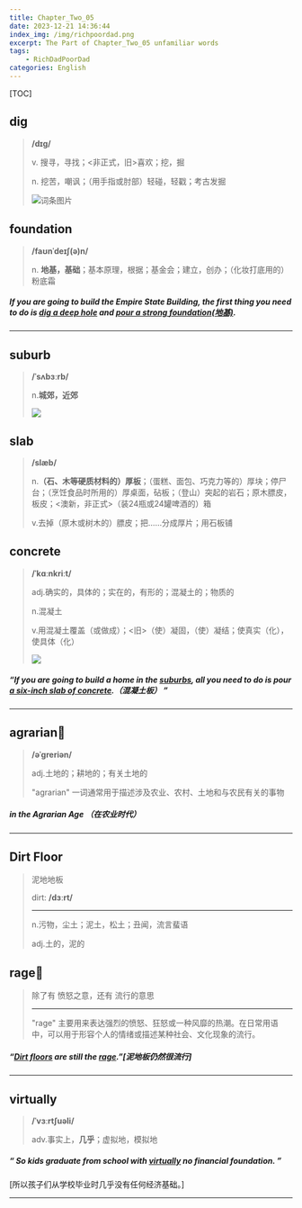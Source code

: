 ```yaml
---
title: Chapter_Two_05
date: 2023-12-21 14:36:44
index_img: /img/richpoordad.png
excerpt: The Part of Chapter_Two_05 unfamiliar words
tags: 
    - RichDadPoorDad
categories: English
---
```


[TOC]

## dig

> **/dɪɡ/**
>
> v. 搜寻，寻找；<非正式，旧>喜欢；挖，掘
>
> n. 挖苦，嘲讽；（用手指或肘部）轻碰，轻戳；考古发掘
>
> ![词条图片](https://ydlunacommon-cdn.nosdn.127.net/a28ea9313561156e6f6f198a56aa294e.jpg?)

## foundation

> **/faʊnˈdeɪʃ(ə)n/**
>
> n. **地基，基础**；基本原理，根据；基金会；建立，创办；（化妆打底用的）粉底霜

##### If you are going to build the Empire State Building, the first thing you need to do is **<u>dig a deep hole</u>** and <u>pour a strong **foundation**(地基)</u>.

----

##  suburb

> **/ˈsʌbɜːrb/**
>
> n.**城郊，近郊**
>
> ![](https://ydlunacommon-cdn.nosdn.127.net/ef51ed78a8342aff0143eccaa524cd38.jpg?)

## slab

> **/slæb/**
>
> n.**（石、木等硬质材料的）厚板**；（蛋糕、面包、巧克力等的）厚块；停尸台；（烹饪食品时所用的）厚桌面，砧板；（登山）突起的岩石；原木膘皮，板皮；<澳新，非正式>（装24瓶或24罐啤酒的）箱
>
> v.去掉（原木或树木的）膘皮；把……分成厚片；用石板铺

## concrete

> **/ˈkɑːnkriːt/**
>
> adj.确实的，具体的；实在的，有形的；混凝土的；物质的
>
> n.混凝土
>
> v.用混凝土覆盖（或做成）；<旧>（使）凝固，（使）凝结；使真实（化），使具体（化）
>
> ![](https://ydlunacommon-cdn.nosdn.127.net/0cefd88de552426387f6ab42dbb2eae2.jpg)

##### “If you are going to build a home in the **<u>suburbs</u>**, all you need to do is pour <u>a six-inch **slab of concrete</u>.**（混凝土板） ”

---

## agrarian🚩

> **/əˈɡreriən/**
>
> adj.土地的；耕地的；有关土地的
>
> "agrarian" 一词通常用于描述涉及农业、农村、土地和与农民有关的事物

##### in the **Agrarian** Age （在农业时代）

---

## Dirt Floor

> 泥地地板
>
> dirt: **/dɜːrt/**
>
> ---
>
> n.污物，尘土；泥土，松土；丑闻，流言蜚语
>
> adj.土的，泥的

## rage🚩

> 除了有 愤怒之意，还有 流行的意思
>
> ---
>
> "rage" 主要用来表达强烈的愤怒、狂怒或一种风靡的热潮。在日常用语中，可以用于形容个人的情绪或描述某种社会、文化现象的流行。

##### “**<u>Dirt floors</u>** are still the **<u>rage</u>**.”[泥地板仍然很流行]

---

## virtually

> **/ˈvɜːrtʃuəli/**
>
> adv.事实上，**几乎**；虚拟地，模拟地

##### “ So kids graduate from school with **<u>virtually</u>** no financial foundation. ”

[所以孩子们从学校毕业时几乎没有任何经济基础。]

---

